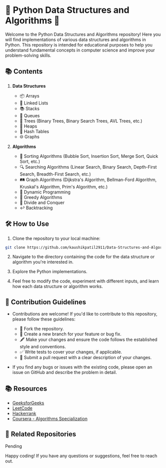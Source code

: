 # 🐍 Python Data Structures and Algorithms 🧠

Welcome to the Python Data Structures and Algorithms repository! Here you will find implementations of various data structures and algorithms in Python. This repository is intended for educational purposes to help you understand fundamental concepts in computer science and improve your problem-solving skills.

## 📚 Contents

1. **Data Structures**
    - 📦 Arrays
    - 🔗 Linked Lists
    - 📚 Stacks
    - 🧱 Queues
    - 🌳 Trees (Binary Trees, Binary Search Trees, AVL Trees, etc.)
    - 🗻 Heaps
    - 🔑 Hash Tables
    - 🌐 Graphs

2. **Algorithms**
    - 🔄 Sorting Algorithms (Bubble Sort, Insertion Sort, Merge Sort, Quick Sort, etc.)
    - 🔍 Searching Algorithms (Linear Search, Binary Search, Depth-First Search, Breadth-First Search, etc.)
    - 🛤️ Graph Algorithms (Dijkstra's Algorithm, Bellman-Ford Algorithm, Kruskal's Algorithm, Prim's Algorithm, etc.)
    - 🧮 Dynamic Programming
    - 🏃 Greedy Algorithms
    - 🔄 Divide and Conquer
    - ↩️ Backtracking

## 🛠️ How to Use

1. Clone the repository to your local machine:

```bash
git clone https://github.com/kaushikpatil2911/Data-Structures-and-Algorithms-Concepts.git
```

2. Navigate to the directory containing the code for the data structure or algorithm you're interested in.

3. Explore the Python implementations.

4. Feel free to modify the code, experiment with different inputs, and learn how each data structure or algorithm works.

## 🤝 Contribution Guidelines

- Contributions are welcome! If you'd like to contribute to this repository, please follow these guidelines:
    - 🍴 Fork the repository.
    - 🌿 Create a new branch for your feature or bug fix.
    - 🖋️ Make your changes and ensure the code follows the established style and conventions.
    - ✅ Write tests to cover your changes, if applicable.
    - 🚀 Submit a pull request with a clear description of your changes.

- If you find any bugs or issues with the existing code, please open an issue on GitHub and describe the problem in detail.

## 📚 Resources

- [GeeksforGeeks](https://www.geeksforgeeks.org/)
- [LeetCode](https://leetcode.com/)
- [Hackerrank](https://www.hackerrank.com/domains/tutorials/10-days-of-javascript)
- [Coursera - Algorithms Specialization](https://www.coursera.org/specializations/algorithms)

## 🔗 Related Repositories

Pending

Happy coding! If you have any questions or suggestions, feel free to reach out.
